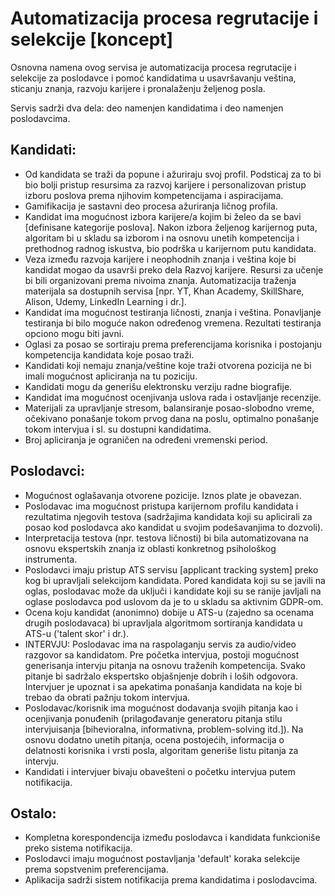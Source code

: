 # Automatizacija procesa regrutacije i selekcije [koncept]

Osnovna namena ovog servisa je automatizacija procesa regrutacije i selekcije za poslodavce i pomoć kandidatima u usavršavanju veština, sticanju znanja, razvoju karijere i pronalaženju željenog posla.

Servis sadrži dva dela: deo namenjen kandidatima i deo namenjen poslodavcima.

## Kandidati:

- Od kandidata se traži da popune i ažuriraju svoj profil. Podsticaj za to bi bio bolji pristup resursima za razvoj karijere i personalizovan pristup izboru poslova prema njihovim kompetencijama i aspiracijama.
- Gamifikacija je sastavni deo procesa ažuriranja ličnog profila.
- Kandidat ima mogućnost izbora karijere/a kojim bi želeo da se bavi [definisane kategorije poslova]. Nakon izbora željenog karijernog puta, algoritam bi u skladu sa izborom i na osnovu unetih kompetencija i prethodnog radnog iskustva, bio podrška u karijernom putu kandidata.
- Veza između razvoja karijere i neophodnih znanja i veština koje bi kandidat mogao da usavrši preko dela Razvoj karijere. Resursi za učenje bi bili organizovani prema nivoima znanja. Automatizacija traženja materijala sa dostupnih servisa [npr. YT, Khan Academy, SkillShare, Alison, Udemy, LinkedIn Learning i dr.].
- Kandidat ima mogućnost testiranja ličnosti, znanja i veština. Ponavljanje testiranja bi bilo moguće nakon određenog vremena. Rezultati testiranja opciono mogu biti javni.
- Oglasi za posao se sortiraju prema preferencijama korisnika i postojanju kompetencija kandidata koje posao traži.
- Kandidati koji nemaju znanja/veštine koje traži otvorena pozicija ne bi imali mogućnost apliciranja na tu poziciju.
- Kandidati mogu da generišu elektronsku verziju radne biografije.
- Kandidat ima mogućnost ocenjivanja uslova rada i ostavljanje recenzije.
- Materijali za upravljanje stresom, balansiranje posao-slobodno vreme, očekivano ponašanje tokom prvog dana na poslu, optimalno ponašanje tokom intervjua i sl. su dostupni kandidatima.
- Broj apliciranja je ograničen na određeni vremenski period.

## Poslodavci:

- Mogućnost oglašavanja otvorene pozicije. Iznos plate je obavezan.
- Poslodavac ima mogućnost pristupa karijernom profilu kandidata i rezultatima njegovih testova (sadržajima kandidata koji su aplicirali za posao kod poslodavca ako kandidat u svojim podešavanjima to dozvoli).
- Interpretacija testova (npr. testova ličnosti) bi bila automatizovana na osnovu ekspertskih znanja iz oblasti konkretnog psihološkog instrumenta.
- Poslodavci imaju pristup ATS servisu [applicant tracking system] preko kog bi upravljali selekcijom kandidata. Pored kandidata koji su se javili na oglas, poslodavac može da uključi i kandidate koji su se ranije javljali na oglase poslodavca pod uslovom da je to u skladu sa aktivnim GDPR-om.
- Ocena koju kandidat (anonimno) dobije u ATS-u (zajedno sa ocenama drugih poslodavaca) bi upravljala algoritmom sortiranja kandidata u ATS-u ('talent skor' i dr.).
- INTERVJU: Poslodavac ima na raspolaganju servis za audio/video razgovor sa kandidatom. Pre početka intervjua, postoji mogućnost generisanja intervju pitanja na osnovu traženih kompetencija. Svako pitanje bi sadržalo ekspertsko objašnjenje dobrih i loših odgovora. Intervjuer je upoznat i sa apekatima ponašanja kandidata na koje bi trebao da obrati pažnju tokom intervjua.
- Poslodavac/korisnik ima mogućnost dodavanja svojih pitanja kao i ocenjivanja ponuđenih (prilagođavanje generatoru pitanja stilu intervjuisanja [bihevioralna, informativna, problem-solving itd.]). Na osnovu dodatno unetih pitanja, ocena postojećih, informacija o delatnosti korisnika i vrsti posla, algoritam generiše listu pitanja za intervju.
- Kandidati i intervjuer bivaju obavešteni o početku intervjua putem notifikacija.

## Ostalo:

- Kompletna korespondencija između poslodavca i kandidata funkcioniše preko sistema notifikacija.
- Poslodavci imaju mogućnost postavljanja 'default' koraka selekcije prema sopstvenim preferencijama.
- Aplikacija sadrži sistem notifikacija prema kandidatima i poslodavcima.
